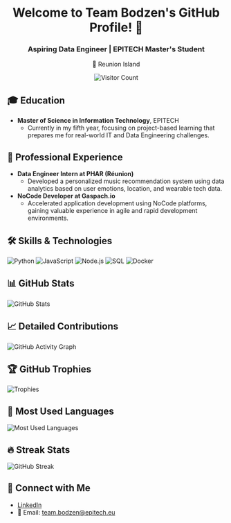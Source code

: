 <div align="center">

# Welcome to Team Bodzen's GitHub Profile! 🌟

### Aspiring Data Engineer | EPITECH Master's Student

📍 Reunion Island

![Visitor Count](https://komarev.com/ghpvc/?username=Team22052001&color=blue)

</div>

## 🎓 Education

- **Master of Science in Information Technology**, EPITECH
  - Currently in my fifth year, focusing on project-based learning that prepares me for real-world IT and Data Engineering challenges.

## 💼 Professional Experience

- **Data Engineer Intern at PHAR (Réunion)**
  - Developed a personalized music recommendation system using data analytics based on user emotions, location, and wearable tech data.
- **NoCode Developer at Gaspach.io**
  - Accelerated application development using NoCode platforms, gaining valuable experience in agile and rapid development environments.

## 🛠 Skills & Technologies

![Python](https://img.shields.io/badge/-Python-3776AB?style=flat-square&logo=python&logoColor=white)
![JavaScript](https://img.shields.io/badge/-JavaScript-F7DF1E?style=flat-square&logo=javascript&logoColor=black)
![Node.js](https://img.shields.io/badge/-Node.js-339933?style=flat-square&logo=nodedotjs&logoColor=white)
![SQL](https://img.shields.io/badge/-SQL-4479A1?style=flat-square&logo=mysql&logoColor=white)
![Docker](https://img.shields.io/badge/-Docker-2496ED?style=flat-square&logo=docker&logoColor=white)

## 📊 GitHub Stats

![GitHub Stats](https://github-readme-stats.vercel.app/api?username=Team22052001&show_icons=true&theme=tokyonight)

## 📈 Detailed Contributions

![GitHub Activity Graph](https://activity-graph.herokuapp.com/graph?username=Team22052001&bg_color=000000&color=ffffff&line=00e6ac&point=ffffff&area=true&hide_border=true)

## 🏆 GitHub Trophies

![Trophies](https://github-profile-trophy.vercel.app/?username=Team22052001&theme=nord&column=7)

## 🔄 Most Used Languages

![Most Used Languages](https://github-readme-stats.vercel.app/api/top-langs/?username=Team22052001&layout=compact&theme=tokyonight)

## 🔥 Streak Stats

![GitHub Streak](https://github-readme-streak-stats.herokuapp.com/?user=Team22052001&theme=dark)

## 🔗 Connect with Me

- [LinkedIn](https://www.linkedin.com/in/team-bodzen/)
- 📧 Email: team.bodzen@epitech.eu

</div>
